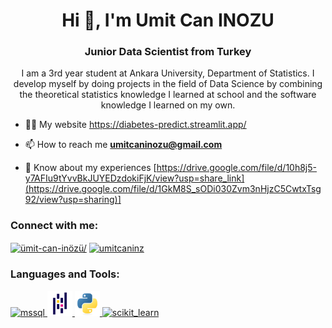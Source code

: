 <h1 align="center">Hi 👋, I'm Umit Can INOZU</h1>
<h3 align="center">Junior Data Scientist from Turkey</h3>
<p align="center">I am a 3rd year student at Ankara University, Department of Statistics. I develop myself by doing projects in the field of Data Science by combining the theoretical statistics knowledge I learned at school and the software knowledge I learned on my own.</p>

- 👨‍💻 My website https://diabetes-predict.streamlit.app/

- 📫 How to reach me **umitcaninozu@gmail.com**

- 📄 Know about my experiences [https://drive.google.com/file/d/10h8j5-y7AFIu9tYvvBkJUYEDzdokiFjK/view?usp=share_link](https://drive.google.com/file/d/1GkM8S_sODi030Zvm3nHjzC5CwtxTsg92/view?usp=sharing)]

<h3 align="left">Connect with me:</h3>
<p align="left">
<a href="https://linkedin.com/in/ümit-can-inözü/" target="blank"><img align="center" src="https://raw.githubusercontent.com/rahuldkjain/github-profile-readme-generator/master/src/images/icons/Social/linked-in-alt.svg" alt="ümit-can-inözü/" height="30" width="40" /></a>
<a href="https://kaggle.com/umitcaninz" target="blank"><img align="center" src="https://raw.githubusercontent.com/rahuldkjain/github-profile-readme-generator/master/src/images/icons/Social/kaggle.svg" alt="umitcaninz" height="30" width="40" /></a>
</p>

<h3 align="left">Languages and Tools:</h3>
<p align="left"> <a href="https://www.microsoft.com/en-us/sql-server" target="_blank" rel="noreferrer"> <img src="https://www.svgrepo.com/show/303229/microsoft-sql-server-logo.svg" alt="mssql" width="40" height="40"/> </a> <a href="https://pandas.pydata.org/" target="_blank" rel="noreferrer"> <img src="https://raw.githubusercontent.com/devicons/devicon/2ae2a900d2f041da66e950e4d48052658d850630/icons/pandas/pandas-original.svg" alt="pandas" width="40" height="40"/> </a> <a href="https://www.python.org" target="_blank" rel="noreferrer"> <img src="https://raw.githubusercontent.com/devicons/devicon/master/icons/python/python-original.svg" alt="python" width="40" height="40"/> </a> <a href="https://scikit-learn.org/" target="_blank" rel="noreferrer"> <img src="https://upload.wikimedia.org/wikipedia/commons/0/05/Scikit_learn_logo_small.svg" alt="scikit_learn" width="40" height="40"/> </a> </p>
